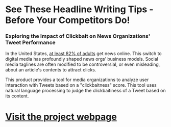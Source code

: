 # See These Headline Writing Tips - Before Your Competitors Do!
### Exploring the Impact of Clickbait on News Organizations' Tweet Performance


In the United States, [at least 82% of adults](https://www.journalism.org/fact-sheet/digital-news/) get news online. This switch to digital media has profoundly shaped news orgs’ business models. Social media taglines are often modified to be controversial, or even misleading, about an article's contents to attract clicks.

This product provides a tool for media organizations to analyze user interaction with Tweets based on a "clickbaitness" score. This tool uses natural language processing to judge the clickbaitiness of a Tweet based on its content.

# [Visit the project webpage](http://wood-bait-switch.herokuapp.com/)
